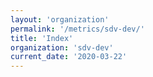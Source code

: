 ```yaml
---
layout: 'organization'
permalink: '/metrics/sdv-dev/'
title: 'Index'
organization: 'sdv-dev'
current_date: '2020-03-22'
---
```

